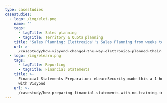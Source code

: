 ```yaml
---
type: casestudies
casestudies:
  - logo: /img/elet.png
    name: ''
    tags:
      - tagTitle: Sales planning
      - tagTitle: Territory & Quota planning
    title: 'Sales Planning: Elettronica''s Sales Planning from weeks to hours'
    url: >-
      /casestudy/how-visyond-changed-the-way-elettronica-planned-their-sales-and-shortened-the-process-from-weeks-to-hours/
  - logo: /img/elearn.png
    tags:
      - tagTitle: Reporting
      - tagTitle: Financial Statements
    title: >-
      Financial Statements Preparation: eLearnSecurity made this a 1-hour job
      with Visyond
    url: >-
      /casestudy/how-preparing-financial-statements-with-no-training-in-finance-became-a-1-hour-job/
---
```

